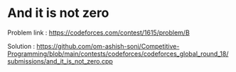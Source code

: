 # And it is not zero 
Problem link : https://codeforces.com/contest/1615/problem/B

Solution : https://github.com/om-ashish-soni/Competitive-Programming/blob/main/contests/codeforces/codeforces_global_round_18/submissions/and_it_is_not_zero.cpp
